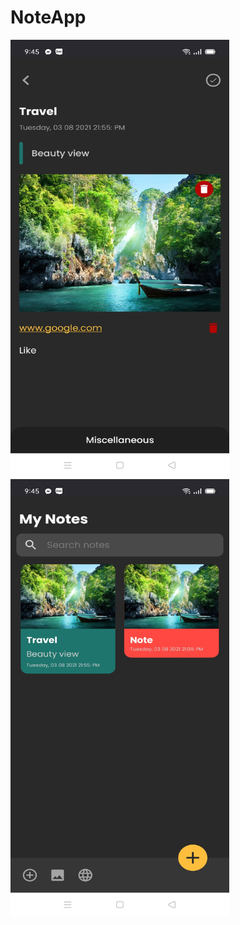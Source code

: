 # NoteApp
<img src="https://github.com/HanNguyen95/NoteApp/blob/master/Screenshot_1.jpg" width="350" height="700">
<img src="https://github.com/HanNguyen95/NoteApp/blob/master/Screenshot_2.jpg" width="350" height="700">
